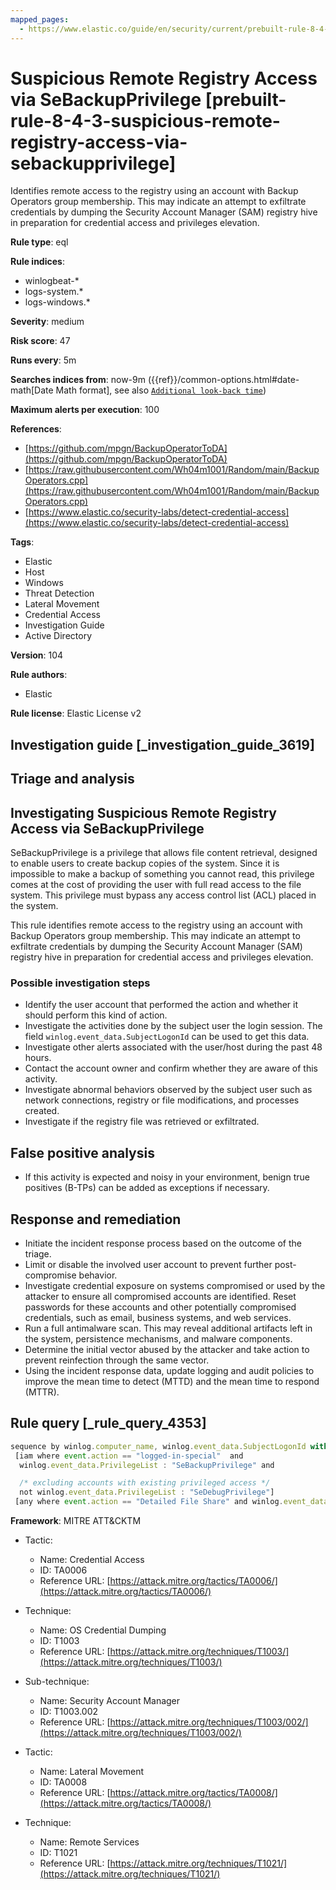 ```yaml
---
mapped_pages:
  - https://www.elastic.co/guide/en/security/current/prebuilt-rule-8-4-3-suspicious-remote-registry-access-via-sebackupprivilege.html
---
```


# Suspicious Remote Registry Access via SeBackupPrivilege [prebuilt-rule-8-4-3-suspicious-remote-registry-access-via-sebackupprivilege]

Identifies remote access to the registry using an account with Backup Operators group membership. This may indicate an attempt to exfiltrate credentials by dumping the Security Account Manager (SAM) registry hive in preparation for credential access and privileges elevation.

**Rule type**: eql

**Rule indices**:

* winlogbeat-*
* logs-system.*
* logs-windows.*

**Severity**: medium

**Risk score**: 47

**Runs every**: 5m

**Searches indices from**: now-9m ({{ref}}/common-options.html#date-math[Date Math format], see also [`Additional look-back time`](docs-content://solutions/security/detect-and-alert/create-detection-rule.md#rule-schedule))

**Maximum alerts per execution**: 100

**References**:

* [https://github.com/mpgn/BackupOperatorToDA](https://github.com/mpgn/BackupOperatorToDA)
* [https://raw.githubusercontent.com/Wh04m1001/Random/main/BackupOperators.cpp](https://raw.githubusercontent.com/Wh04m1001/Random/main/BackupOperators.cpp)
* [https://www.elastic.co/security-labs/detect-credential-access](https://www.elastic.co/security-labs/detect-credential-access)

**Tags**:

* Elastic
* Host
* Windows
* Threat Detection
* Lateral Movement
* Credential Access
* Investigation Guide
* Active Directory

**Version**: 104

**Rule authors**:

* Elastic

**Rule license**: Elastic License v2

## Investigation guide [_investigation_guide_3619]

## Triage and analysis

## Investigating Suspicious Remote Registry Access via SeBackupPrivilege

SeBackupPrivilege is a privilege that allows file content retrieval, designed to enable users to create backup copies of the system. Since it is impossible to make a backup of something you cannot read, this privilege comes at the cost of providing the user with full read access to the file system. This privilege must bypass any access control list (ACL) placed in the system.

This rule identifies remote access to the registry using an account with Backup Operators group membership. This may indicate an attempt to exfiltrate credentials by dumping the Security Account Manager (SAM) registry hive in preparation for credential access and privileges elevation.

### Possible investigation steps

- Identify the user account that performed the action and whether it should perform this kind of action.
- Investigate the activities done by the subject user the login session. The field `winlog.event_data.SubjectLogonId` can be used to get this data.
- Investigate other alerts associated with the user/host during the past 48 hours.
- Contact the account owner and confirm whether they are aware of this activity.
- Investigate abnormal behaviors observed by the subject user such as network connections, registry or file modifications, and processes created.
- Investigate if the registry file was retrieved or exfiltrated.

## False positive analysis

- If this activity is expected and noisy in your environment, benign true positives (B-TPs) can be added as exceptions if necessary.

## Response and remediation

- Initiate the incident response process based on the outcome of the triage.
- Limit or disable the involved user account to prevent further post-compromise behavior.
- Investigate credential exposure on systems compromised or used by the attacker to ensure all compromised accounts are identified. Reset passwords for these accounts and other potentially compromised credentials, such as email, business systems, and web services.
- Run a full antimalware scan. This may reveal additional artifacts left in the system, persistence mechanisms, and malware components.
- Determine the initial vector abused by the attacker and take action to prevent reinfection through the same vector.
- Using the incident response data, update logging and audit policies to improve the mean time to detect (MTTD) and the mean time to respond (MTTR).

## Rule query [_rule_query_4353]

```js
sequence by winlog.computer_name, winlog.event_data.SubjectLogonId with maxspan=1m
 [iam where event.action == "logged-in-special"  and
  winlog.event_data.PrivilegeList : "SeBackupPrivilege" and

  /* excluding accounts with existing privileged access */
  not winlog.event_data.PrivilegeList : "SeDebugPrivilege"]
 [any where event.action == "Detailed File Share" and winlog.event_data.RelativeTargetName : "winreg"]
```

**Framework**: MITRE ATT&CKTM

* Tactic:

    * Name: Credential Access
    * ID: TA0006
    * Reference URL: [https://attack.mitre.org/tactics/TA0006/](https://attack.mitre.org/tactics/TA0006/)

* Technique:

    * Name: OS Credential Dumping
    * ID: T1003
    * Reference URL: [https://attack.mitre.org/techniques/T1003/](https://attack.mitre.org/techniques/T1003/)

* Sub-technique:

    * Name: Security Account Manager
    * ID: T1003.002
    * Reference URL: [https://attack.mitre.org/techniques/T1003/002/](https://attack.mitre.org/techniques/T1003/002/)

* Tactic:

    * Name: Lateral Movement
    * ID: TA0008
    * Reference URL: [https://attack.mitre.org/tactics/TA0008/](https://attack.mitre.org/tactics/TA0008/)

* Technique:

    * Name: Remote Services
    * ID: T1021
    * Reference URL: [https://attack.mitre.org/techniques/T1021/](https://attack.mitre.org/techniques/T1021/)



